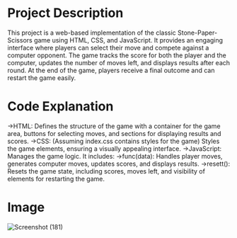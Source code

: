 # Project Description
This project is a web-based implementation of the classic Stone-Paper-Scissors game using HTML, CSS, and JavaScript. It provides an engaging interface where players can select their move and compete against a computer opponent. The game tracks the score for both the player and the computer, updates the number of moves left, and displays results after each round. At the end of the game, players receive a final outcome and can restart the game easily.

# Code Explanation
->HTML: Defines the structure of the game with a container for the game area, buttons for selecting moves, and sections for displaying results and scores.
->CSS: (Assuming index.css contains styles for the game) Styles the game elements, ensuring a visually appealing interface.
->JavaScript: Manages the game logic. It includes:
->func(data): Handles player moves, generates computer moves, updates scores, and displays results.
->resett(): Resets the game state, including scores, moves left, and visibility of elements for restarting the game.

# Image
![Screenshot (181)](https://github.com/user-attachments/assets/285d1efa-a36d-4262-8981-86a3e88c857e)

